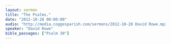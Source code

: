 ```yaml
---
layout: sermon
title: "The Psalms."
date: "2012-10-28 00:00:00"
audio: "http://media.coggesparish.com/sermons/2012-10-28 David Rowe.mp3"
speaker: "David Rowe"
bible_passages: ["Psalm 30"]
---
```

